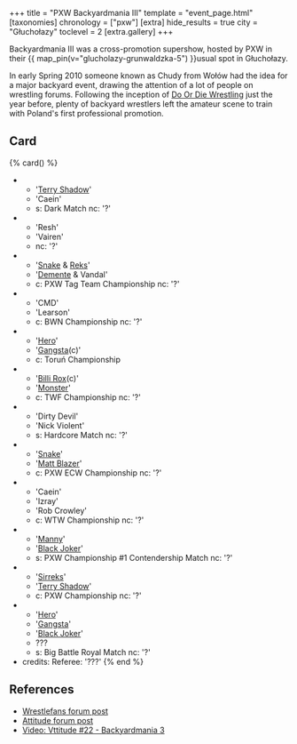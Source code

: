 +++
title = "PXW Backyardmania III"
template = "event_page.html"
[taxonomies]
chronology = ["pxw"]
[extra]
hide_results = true
city = "Głuchołazy"
toclevel = 2
[extra.gallery]
+++

Backyardmania III was a cross-promotion supershow, hosted by PXW in their {{ map_pin(v="glucholazy-grunwaldzka-5") }}usual spot in Głuchołazy.

In early Spring 2010 someone known as Chudy from Wołów had the idea for a major backyard event, drawing the attention of a lot of people on wrestling forums. Following the inception of [Do Or Die Wrestling](@/o/ddw.md) just the year before, plenty of backyard wrestlers left the amateur scene to train with Poland's first professional promotion.

## Card

{% card() %}
- - '[Terry Shadow](@/w/shadow.md)'
  - 'Caein'
  - s: Dark Match
    nc: '?'
- - 'Resh'
  - 'Vairen'
  - nc: '?'
- - '[Snake](@/w/snake.md) & [Reks](@/w/sirreks.md)'
  - '[Demente](@/w/demente.md) & Vandal'
  - c: PXW Tag Team Championship
    nc: '?'
- - 'CMD'
  - 'Learson'
  - c: BWN Championship
    nc: '?'
- - '[Hero](@/w/pj-blake.md)'
  - '[Gangsta](@/w/jay-revolt.md)(c)'
  - c: Toruń Championship
- - '[Billi Rox](@/w/corin-mear.md)(c)'
  - '[Monster](@/w/chris-hunter.md)'
  - c: TWF Championship
    nc: '?'
- - 'Dirty Devil'
  - 'Nick Violent'
  - s: Hardcore Match
    nc: '?'
- - '[Snake](@/w/snake.md)'
  - '[Matt Blazer](@/w/blazer.md)'
  - c: PXW ECW Championship
    nc: '?'
- - 'Caein'
  - 'Izray'
  - 'Rob Crowley'
  - c: WTW Championship
    nc: '?'
- - '[Manny](@/w/manny.md)'
  - '[Black Joker](@/w/lider.md)'
  - s: PXW Championship #1 Contendership Match
    nc: '?'
- - '[Sirreks](@/w/sirreks.md)'
  - '[Terry Shadow](@/w/shadow.md)'
  - c: PXW Championship
    nc: '?'
- - '[Hero](@/w/pj-blake.md)'
  - '[Gangsta](@/w/jay-revolt.md)'
  - '[Black Joker](@/w/lider.md)'
  - ???
  - s: Big Battle Royal Match
    nc: '?'
- credits:
    Referee: '???'
{% end %}

## References

* [Wrestlefans forum post](https://wrestlefans.pl/forum/viewtopic.php?f=247&t=30558)
* [Attitude forum post](https://forum.wrestling.pl/topic/30594-pxw-backyardmania-iii-21-lipiec-2012r/)
* [Video: Vttitude #22 - Backyardmania 3](https://www.youtube.com/watch?v=wrp72bHhXOc)
